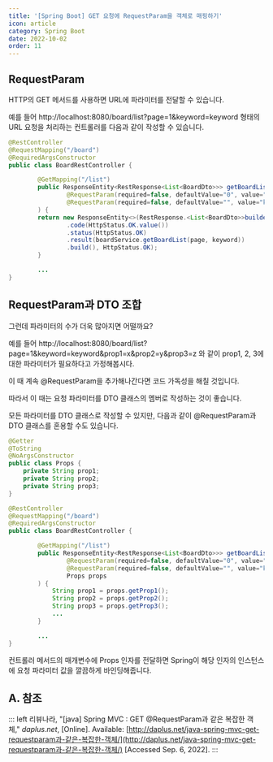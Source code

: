 ```yaml
---
title: '[Spring Boot] GET 요청에 RequestParam을 객체로 매핑하기'
icon: article
category: Spring Boot
date: 2022-10-02
order: 11
---
```


## RequestParam
HTTP의 GET 메서드를 사용하면 URL에 파라미터를 전달할 수 있습니다.

예를 들어 http://localhost:8080/board/list?page=1&keyword=keyword 형태의 URL 요청을 처리하는 컨트롤러를 다음과 같이 작성할 수 있습니다.

```java
@RestController
@RequestMapping("/board")
@RequiredArgsConstructor
public class BoardRestController {

        @GetMapping("/list")
        public ResponseEntity<RestResponse<List<BoardDto>>> getBoardList(
                @RequestParam(required=false, defaultValue="0", value="page") int page,
                @RequestParam(required=false, defaultValue="", value="keyword") int keyword
        ) {
        return new ResponseEntity<>(RestResponse.<List<BoardDto>>builder()
                .code(HttpStatus.OK.value())
                .status(HttpStatus.OK)
                .result(boardService.getBoardList(page, keyword))
                .build(), HttpStatus.OK);
        }

        ...
}
```

## RequestParam과 DTO 조합
그런데 파라미터의 수가 더욱 많아지면 어떨까요?

예를 들어 http://localhost:8080/board/list?page=1&keyword=keyword&prop1=x&prop2=y&prop3=z 와 같이 prop1, 2, 3에 대한 파라미터가 필요하다고 가정해봅시다.

이 때 계속 @RequestParam을 추가해나간다면 코드 가독성을 해칠 것입니다.

따라서 이 때는 요청 파라미터를 DTO 클래스의 멤버로 작성하는 것이 좋습니다.

모든 파라미터를 DTO 클래스로 작성할 수 있지만, 다음과 같이 @RequestParam과 DTO 클래스를 혼용할 수도 있습니다.

```java
@Getter
@ToString
@NoArgsConstructor
public class Props {
    private String prop1;
    private String prop2;
    private String prop3;
}

@RestController
@RequestMapping("/board")
@RequiredArgsConstructor
public class BoardRestController {

        @GetMapping("/list")
        public ResponseEntity<RestResponse<List<BoardDto>>> getBoardList(
                @RequestParam(required=false, defaultValue="0", value="page") int page,
                @RequestParam(required=false, defaultValue="", value="keyword") int keyword,
                Props props
        ) {
            String prop1 = props.getProp1();
            String prop2 = props.getProp2();
            String prop3 = props.getProp3();
            ...
        }

        ...
}
```

컨트롤러 메서드의 매개변수에 Props 인자를 전달하면 Spring이 해당 인자의 인스턴스에 요청 파라미터 값을 깔끔하게 바인딩해줍니다.

## A. 참조
::: left
리뷰나라, "[java] Spring MVC : GET @RequestParam과 같은 복잡한 객체," *daplus.net*, [Online]. Available: [http://daplus.net/java-spring-mvc-get-requestparam과-같은-복잡한-객체/](http://daplus.net/java-spring-mvc-get-requestparam과-같은-복잡한-객체/) [Accessed Sep. 6, 2022].
:::
